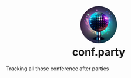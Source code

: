 <h1 align="center">
<img src="./docs/img/logo.jpg" height="100px" style="border-radius:200px" ><br/>
conf.party
</h1>

Tracking all those conference after parties
